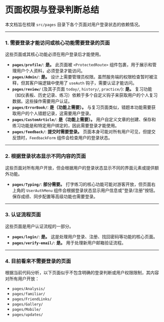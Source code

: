 # 页面权限与登录判断总结

本文档旨在梳理 `src/pages` 目录下各个页面对用户登录状态的依赖情况。

---

### **1. 需要登录才能访问或核心功能需要登录的页面**

这些页面或其核心功能必须在用户登录后才能使用。

-   **`pages/profile/`**: **是。** 此页面被 `<ProtectedRoute>` 组件包裹，用于展示和管理用户个人资料，必须登录才能访问。
-   **`pages/Admin/`**: **是。** 设计上需要管理员权限。虽然服务端的权限检查暂时被注释，但其客户端逻辑中使用了 `useAuth` 钩子，需要认证才能访问。
-   **`pages/review/`** (及其子页面 `today/`, `history/`, `practice/`): **是。** 复习功能（如仪表板、历史记录、练习）依赖于多个自定义钩子来获取用户的个人复习数据。这些操作需要用户认证。
-   **`pages/ErrorBook/`**: **是（功能上需要）。** 与复习页面类似，错题本功能需要获取用户的个人错题记录，这需要用户登录。
-   **`pages/CustomArticle/`**: **是（功能上需要）。** 用户自定义文章的创建、保存和练习功能是和特定用户绑定的，因此需要登录才能使用。
-   **`pages/feedback/`**: **提交时需要登录。** 页面本身可能对所有用户可见，但提交反馈时，`FeedbackForm` 组件会检查用户的登录状态。

---

### **2. 根据登录状态显示不同内容的页面**

这些页面对所有用户开放，但会根据用户的登录状态显示不同的界面元素或提供额外功能。

-   **`pages/Typing/`**: **部分需要。** 打字练习的核心功能可能对游客开放，但页面右上角的 `UserAuthMenu` 组件会根据登录状态显示用户信息或"登录/注册"按钮。保存成绩、同步配置等高级功能也需要登录。

---

### **3. 认证流程页面**

这些页面是用户认证流程的一部分。

-   **`pages/login/`**: **是。** 这是处理用户登录、注册、找回密码等功能的核心页面。
-   **`pages/verify-email/`**: **是。** 用于处理新用户邮箱验证流程。

---

### **4. 目前看来不需要登录的页面**

根据当前代码分析，以下页面似乎不包含明确的登录判断或用户权限限制，其内容对所有用户开放：

-   `pages/Analysis/`
-   `pages/familiar/`
-   `pages/FriendLinks/`
-   `pages/Gallery/`
-   `pages/Mobile/`
-   `pages/updates/` 